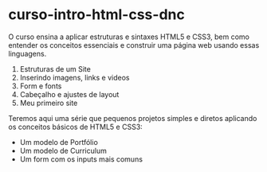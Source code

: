 # curso-intro-html-css-dnc

O curso ensina a aplicar estruturas e sintaxes HTML5 e CSS3, bem como entender os conceitos essenciais e construir uma página web usando essas linguagens.

1) Estruturas de um Site
2) Inserindo imagens, links e videos
3) Form e fonts
4) Cabeçalho e ajustes de layout
5) Meu primeiro site

Teremos aqui uma série que pequenos projetos simples e diretos aplicando os conceitos básicos de HTML5 e CSS3:

* Um modelo de Portfólio
* Um modelo de Curriculum
* Um form com os inputs mais comuns 
